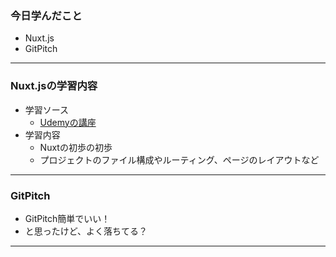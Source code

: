 ### 今日学んだこと

- Nuxt.js
- GitPitch


---


### Nuxt.jsの学習内容


- 学習ソース
  - [Udemyの講座](https://www.udemy.com/course/nuxtjs-the-complete-guide/learn/lecture/15060662)
- 学習内容
  - Nuxtの初歩の初歩
  - プロジェクトのファイル構成やルーティング、ページのレイアウトなど


---


### GitPitch


- GitPitch簡単でいい！
- と思ったけど、よく落ちてる？


---



